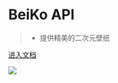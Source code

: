 # BeiKo API

>- 提供精美的二次元壁纸

[进入文档](main/ ':include')

![](https://api.xieweiling.top/?imgtype=pc&tags=唯美&type=yktk)
